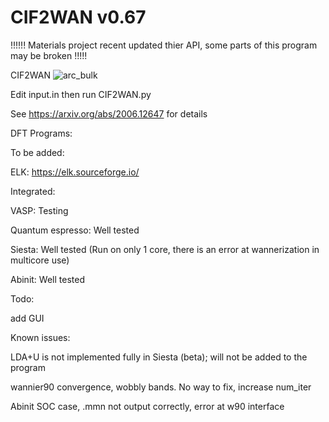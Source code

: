 
# CIF2WAN v0.67
!!!!!! Materials project recent updated thier API, some parts of this program may be broken !!!!!

CIF2WAN
![arc_bulk](https://user-images.githubusercontent.com/7741705/112843580-b7d72800-9070-11eb-88be-43e407addfb9.png)

Edit input.in then run CIF2WAN.py

See https://arxiv.org/abs/2006.12647 for details

DFT Programs:

To be added:

ELK: https://elk.sourceforge.io/

Integrated:

VASP: Testing

Quantum espresso: Well tested

Siesta: Well tested (Run on only 1 core, there is an error at wannerization in multicore use)

Abinit: Well tested

Todo:

add GUI

Known issues:

LDA+U is not implemented fully in Siesta (beta); will not be added to the program

wannier90 convergence, wobbly bands. No way to fix, increase num_iter

Abinit SOC case, .mmn not output correctly, error at w90 interface
